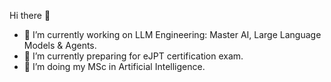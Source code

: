 Hi there 👋

- 🔭 I’m currently working on LLM Engineering: Master AI, Large Language Models & Agents.
- 🌱 I’m currently preparing for eJPT certification exam.
- 👯 I’m doing my MSc in Artificial Intelligence.


